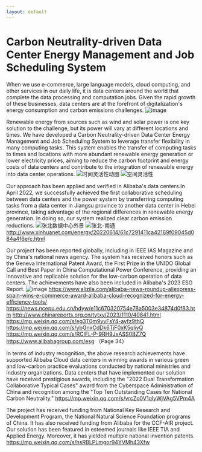 ```yaml
---
layout: default
---
```


# Carbon Neutrality-driven Data Center Energy Management and Job Scheduling System

When we use e-commerce, large language models, cloud computing, and other services in our daily life, it is data centers around the world that complete the data processing and computation jobs. Given the rapid growth of these businesses, data centers are at the forefront of digitalization's energy consumption and carbon emissions challenges.
![image](https://github.com/ncepu-alibaba/0124_test_cayman.github.io/assets/157337916/6f466776-62e3-4654-8e09-6215aea8a15b)

Renewable energy from sources such as wind and solar power is one key solution to the challenge, but its power will vary at different locations and times. We have developed a Carbon Neutrality-driven Data Center Energy Management and Job Scheduling System to leverage transfer flexibility in many computing tasks. This system enables the transfer of computing tasks to times and locations with more abundant renewable energy generation or lower electricity prices, aiming to reduce the carbon footprint and energy costs of data centers and contribute to the integration of renewable energy into data center operations.
![时间灵活性动图](https://github.com/ncepu-alibaba/0124_test_cayman.github.io/assets/157337916/998020f6-5018-4c88-a6c2-72bbd3352a2b)
![空间灵活性](https://github.com/ncepu-alibaba/0124_test_cayman.github.io/assets/157337916/67363c26-18f1-4181-9014-58be9dcc40e9)

Our approach has been applied and verified in Alibaba's data centers.In April 2022, we successfully achieved the first collaborative scheduling between data centers and the power system by transferring computing tasks from a data center in Jiangsu province to another data center in Hebei province, taking advantage of the regional differences in renewable energy generation. In doing so, our system realized clear carbon emission reductions.
![张北数据中心外景](https://github.com/ncepu-alibaba/0124_test_cayman.github.io/assets/157337916/dc88d8d9-9061-4456-a6a1-e026301e604b)
![张北-南通](https://github.com/ncepu-alibaba/0124_test_cayman.github.io/assets/157337916/ce9282f8-e314-4d5d-a674-06d55342c370)
http://www.xinhuanet.com/energy/20220614/61c7291411ca42169f09045d084a4f6e/c.html

Our project has been reported globally, including in IEEE IAS Magazine and by China's national news agency. The system has received honors such as the Geneva International Patent Award, the First Prize in the UNIDO Global Call and Best Paper in China Computational Power Conference, providing an innovative and replicable solution for the low-carbon operation of data centers. The achievements have also been included in Alibaba's 2023 ESG Report.
![image](https://github.com/alibabacloud-ncepu/energy-aware-IDC.github.io/assets/158121496/f8f31b62-8d57-4a15-9f5a-6163493025ae)
https://www.alizila.com/alibaba-news-roundup-aliexpress-spain-wins-e-commerce-award-alibaba-cloud-recognized-for-energy-efficiency-tools/
https://news.ncepu.edu.cn/hdyw/e11c670320754e78a5003e34874d0f83.htm
http://www.chinareports.org.cn/tytxy/2023/1110/40841.html
https://mp.weixin.qq.com/s/eg3T0m9yvFsY4-ayfz9thQ
https://mp.weixin.qq.com/s/ybGnxCdDk6TjF0xK5qlivQ
https://mp.weixin.qq.com/s/RCIFL-P-9RH9JxASS0BZ7Q
https://www.alibabagroup.com/esg （Page 34）

In terms of industry recognition, the above research achievements have supported Alibaba Cloud data centers in winning awards in various green and low-carbon practice evaluations conducted by national ministries and industry organizations. Data centers that have implemented our solution have received prestigious awards, including the "2022 Dual Transformation Collaborative Typical Cases" award from the Cyberspace Administration of China and recognition among the "Top Ten Outstanding Cases for National Carbon Neutrality."
https://mp.weixin.qq.com/s/vrcZo0V1qIyWjVAg5VPm4A

The project has received funding from National Key Research and Development Program, the National Natural Science Foundation programs of China. It has also received funding from Alibaba for the CCF-AIR project. Our solution has been featured in esteemed journals like IEEE TIA and Applied Energy. Moreover, it has yielded multiple national invention patents. 
https://mp.weixin.qq.com/s/hsRBLPLmgor94YVMh43Xfw

